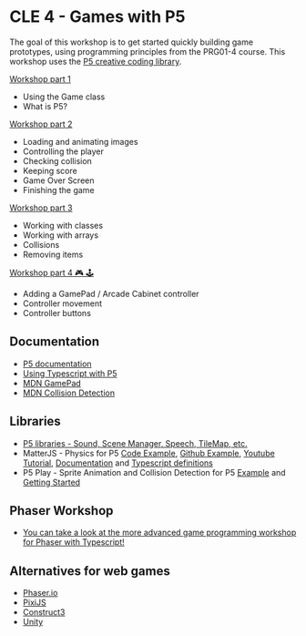 # CLE 4 - Games with P5

The goal of this workshop is to get started quickly building game prototypes, using programming principles from the PRG01-4 course. This workshop uses the [P5 creative coding library](https://p5js.org/).

[Workshop part 1](./p5-basics/part1.md)

- Using the Game class
- What is P5?

[Workshop part 2](./p5-basics/part2.md)

- Loading and animating images
- Controlling the player
- Checking collision
- Keeping score
- Game Over Screen
- Finishing the game

[Workshop part 3](./p5-oop/part3.md)

- Working with classes
- Working with arrays
- Collisions
- Removing items

[Workshop part 4 🎮 🕹](./gamepad.md)

- Adding a GamePad / Arcade Cabinet controller
- Controller movement
- Controller buttons

## Documentation

- [P5 documentation](https://p5js.org/reference/)
- [Using Typescript with P5](./p5-typescript)
- [MDN GamePad](https://developer.mozilla.org/en-US/docs/Games/Techniques/Controls_Gamepad_API)
- [MDN Collision Detection](https://developer.mozilla.org/en-US/docs/Games/Techniques/2D_collision_detection)

## Libraries

- [P5 libraries - Sound, Scene Manager, Speech, TileMap, etc.](https://p5js.org/libraries/)
- MatterJS - Physics for P5 [Code Example](https://editor.p5js.org/dansakamoto/sketches/SkGv2ys9m), [Github Example](https://github.com/CodingTrain/website/tree/master/Courses/natureofcode), [Youtube Tutorial](https://youtu.be/urR596FsU68), [Documentation](https://github.com/liabru/matter-js/wiki/Getting-started) and [Typescript definitions](https://www.npmjs.com/package/@types/matter-js)
- P5 Play - Sprite Animation and Collision Detection for P5 [Example](https://molleindustria.github.io/p5.play/examples/index.html?fileName=collisions4.js) and [Getting Started](http://molleindustria.github.io/p5.play/)

## Phaser Workshop

- [You can take a look at the more advanced game programming workshop for Phaser with Typescript!](https://github.com/HR-CMGT/CLE4-phaser-workshop)

## Alternatives for web games

- [Phaser.io](https://phaser.io)
- [PixiJS](https://www.pixijs.com)
- [Construct3](https://editor.construct.net)
- [Unity](https://unity.com)